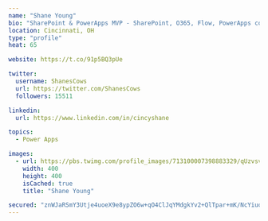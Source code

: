 ```yaml
---
name: "Shane Young"
bio: "SharePoint & PowerApps MVP - SharePoint, O365, Flow, PowerApps consulting? @PowerApps911 | Pure Snark? You found it."
location: Cincinnati, OH
type: "profile"
heat: 65

website: https://t.co/91p5BQ3pUe

twitter:
  username: ShanesCows
  url: https://twitter.com/ShanesCows
  followers: 15511

linkedin:
  url: https://www.linkedin.com/in/cincyshane

topics:
  - Power Apps

images:
  - url: https://pbs.twimg.com/profile_images/713100007398883329/qUzvsvQ3_400x400.jpg
    width: 400
    height: 400
    isCached: true
    title: "Shane Young"

secured: "znWJaRSmY3Utje4uoeX9e8ypZO6w+qO4ClJqYMdgkYv2+QlTpar+mK/NcYiuqDBve8WuCpo6A6Q6N8w12kXoH7CMKZYaQa2YBTYXR+NXtFO0fCXisMKnZ/ptF4kQN8AW+6hWU5a0XvVCcizqQRpFCUubwBWeyf8VSDxw+EZzjsOgI8kl7fq+xAD8ETwRqjLmLtrDA6bg4NCeO5z+bEykE4e76Ns97uaYr31E+QsgJ66AiZqZIwDIdovpN62dR5lCOkd6MRXelN7JYod2hsKlcnh4wXIwLxtZIqCZ7CkYHX34hw3IBClfDM3EZAAtofIdilQ50LdwJFBc507By8qUDjGwkrSTRvBw2upWKL2agZBBgpTsZmCPVzBgw5a91z6RScWjx99VKWXCXvmC6ZCTSBVuKFSpBBZjJ/pHiLqeAII=;SFAzmvVurOMl2MQplqPz0w=="
---
```


